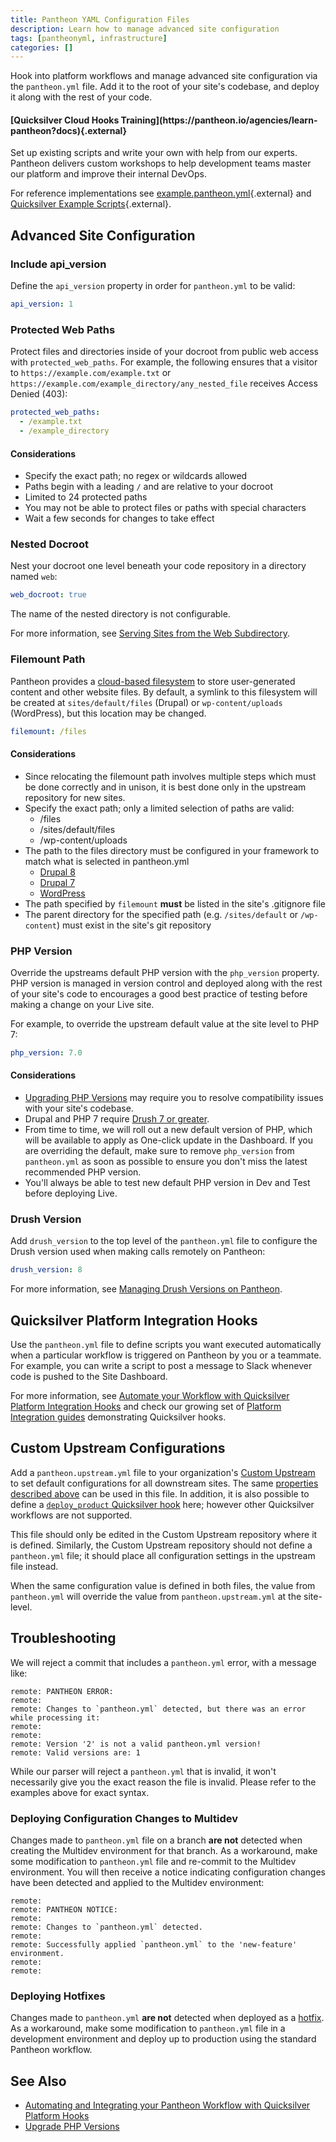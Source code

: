 ```yaml
---
title: Pantheon YAML Configuration Files
description: Learn how to manage advanced site configuration
tags: [pantheonyml, infrastructure]
categories: []
---
```

Hook into platform workflows and manage advanced site configuration via the `pantheon.yml` file. Add it to the root of your site's codebase, and deploy it along with the rest of your code.

<div class="enablement">
  <h4 class="info" markdown="1">[Quicksilver Cloud Hooks Training](https://pantheon.io/agencies/learn-pantheon?docs){.external}</h4>
  <p>Set up existing scripts and write your own with help from our experts. Pantheon delivers custom workshops to help development teams master our platform and improve their internal DevOps.</p>
</div>

For reference implementations see  [example.pantheon.yml](https://github.com/pantheon-systems/quicksilver-examples/blob/master/example.pantheon.yml){.external} and [Quicksilver Example Scripts](https://github.com/pantheon-systems/quicksilver-examples){.external}.

## Advanced Site Configuration
### Include api_version
Define the `api_version` property in order for `pantheon.yml` to be valid:
```yaml
api_version: 1
```

### Protected Web Paths
Protect files and directories inside of your docroot from public web access with `protected_web_paths`. For example, the following ensures that a visitor to `https://example.com/example.txt` or `https://example.com/example_directory/any_nested_file` receives Access Denied (403):

```yaml
protected_web_paths:
  - /example.txt
  - /example_directory
```

#### Considerations
* Specify the exact path; no regex or wildcards allowed
* Paths begin with a leading `/` and are relative to your docroot
* Limited to 24 protected paths
* You may not be able to protect files or paths with special characters
* Wait a few seconds for changes to take effect

### Nested Docroot
Nest your docroot one level beneath your code repository in a directory named `web`:

```yaml
web_docroot: true
```

The name of the nested directory is not configurable.

For more information, see [Serving Sites from the Web Subdirectory](/docs/nested-docroot/).

### Filemount Path
Pantheon provides a [cloud-based filesystem](https://pantheon.io/docs/files/) to store user-generated content and other website files. By default, a symlink to this filesystem will be created at `sites/default/files` (Drupal) or `wp-content/uploads` (WordPress), but this location may be changed.

```yaml
filemount: /files
```

#### Considerations
* Since relocating the filemount path involves multiple steps which must be done correctly and in unison, it is best done only in the upstream repository for new sites.
* Specify the exact path; only a limited selection of paths are valid:
  * /files
  * /sites/default/files
  * /wp-content/uploads
* The path to the files directory must be configured in your framework to match what is selected in pantheon.yml
  * [Drupal 8](https://www.drupal.org/upgrade/file_public_path)
  * [Drupal 7](https://www.drupal.org/docs/7/distributions/drupal-commons/installing-drupal-commons/configuring-file-system-settings-after)
  * [WordPress](https://codex.wordpress.org/Editing_wp-config.php#Moving_uploads_folder)
* The path specified by `filemount` **must** be listed in the site's .gitignore file
* The parent directory for the specified path (e.g. `/sites/default` or `/wp-content`) must exist in the site's git repository

### PHP Version
Override the upstreams default PHP version with the `php_version` property. PHP version is managed in version control and deployed along with the rest of your site's code to encourages a good best practice of testing before making a change on your Live site.

For example, to override the upstream default value at the site level to PHP 7:

```yaml
php_version: 7.0
```

#### Considerations
* [Upgrading PHP Versions](/docs/php-versions/) may require you to resolve compatibility issues with your site's codebase.
* Drupal and PHP 7 require [Drush 7 or greater](/docs/drush-versions/#configure-drush-version).
* From time to time, we will roll out a new default version of PHP, which will be available to apply as One-click update in the Dashboard. If you are overriding the default, make sure to remove `php_version` from `pantheon.yml` as soon as possible to ensure you don't miss the latest recommended PHP version.
* You'll always be able to test new default PHP version in Dev and Test before deploying Live.

### Drush Version
Add `drush_version` to the top level of the `pantheon.yml` file to configure the Drush version used when making calls remotely on Pantheon:

```yaml
drush_version: 8
```
For more information, see [Managing Drush Versions on Pantheon](/docs/drush-versions/).

## Quicksilver Platform Integration Hooks
Use the `pantheon.yml` file to define scripts you want executed automatically when a particular workflow is triggered on Pantheon by you or a teammate. For example, you can write a script to post a message to Slack whenever code is pushed to the Site Dashboard.

For more information, see [Automate your Workflow with Quicksilver Platform Integration Hooks](/docs/quicksilver/) and check our growing set of [Platform Integration guides](/docs/guides/) demonstrating Quicksilver hooks.

## Custom Upstream Configurations
Add a `pantheon.upstream.yml` file to your organization's [Custom Upstream](/docs/custom-upstream/) to set default configurations for all downstream sites. The same [properties described above](#advanced-site-configuration) can be used in this file. In addition, it is also possible to define a [`deploy_product` Quicksilver hook](/docs/quicksilver/#hooks) here; however other Quicksilver workflows are not supported.

This file should only be edited in the Custom Upstream repository where it is defined. Similarly, the Custom Upstream repository should not define a `pantheon.yml` file; it should place all configuration settings in the upstream file instead.

When the same configuration value is defined in both files, the value from `pantheon.yml` will override the value from `pantheon.upstream.yml` at the site-level.

## Troubleshooting

We will reject a commit that includes a `pantheon.yml` error, with a message like:
```nohighlight
remote: PANTHEON ERROR:
remote:
remote: Changes to `pantheon.yml` detected, but there was an error while processing it:
remote:
remote:
remote: Version '2' is not a valid pantheon.yml version!
remote: Valid versions are: 1
```

While our parser will reject a `pantheon.yml` that is invalid, it won't necessarily give you the exact reason the file is invalid. Please refer to the examples above for exact syntax.

### Deploying Configuration Changes to Multidev
Changes made to `pantheon.yml` file on a branch **are not** detected when creating the Multidev environment for that branch. As a workaround, make some modification to `pantheon.yml` file and re-commit to the Multidev environment. You will then receive a notice indicating configuration changes have been detected and applied to the Multidev environment:

```nohighlight
remote:
remote: PANTHEON NOTICE:
remote:
remote: Changes to `pantheon.yml` detected.
remote:
remote: Successfully applied `pantheon.yml` to the 'new-feature' environment.
remote:
remote:
```

### Deploying Hotfixes
Changes made to `pantheon.yml` **are not** detected when deployed as a [hotfix](/docs/hotfixes/). As a workaround, make some modification to `pantheon.yml` file in a development environment and deploy up to production using the standard Pantheon workflow.

## See Also
- [Automating and Integrating your Pantheon Workflow with Quicksilver Platform Hooks](/docs/quicksilver/)  
- [Upgrade PHP Versions](/docs/php-versions/)
